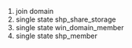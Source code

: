 1. join domain
1. single state shp_share_storage
1. single state win_domain_member
1. single state shp_member